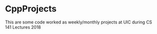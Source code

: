 # CppProjects
This are some code worked as weekly/monthly projects at UIC during CS 141 Lectures 2018
